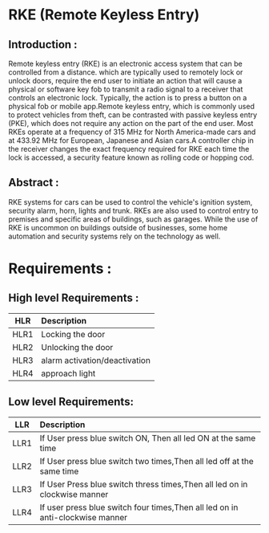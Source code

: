 # RKE (Remote Keyless Entry) 

## Introduction :
  
Remote keyless entry (RKE) is an electronic access system that can be controlled from a distance. which are typically used to remotely lock or unlock doors, require the end user to initiate an action that will cause a physical or software key fob to transmit a radio signal to a receiver that controls an electronic lock. Typically, the action is to press a button on a physical fob or mobile app.Remote keyless entry, which is commonly used to protect vehicles from theft, can be contrasted with passive keyless entry (PKE), which does not require any action on the part of the end user. Most RKEs operate at a frequency of 315 MHz for North America-made cars and at 433.92 MHz for European, Japanese and Asian cars.A controller chip in the receiver changes the exact frequency required for RKE each time the lock is accessed, a security feature known as rolling code or hopping cod.

## Abstract :
 RKE systems for cars can be used to control the vehicle's ignition system, security alarm, horn, lights and trunk. RKEs are also used to control entry to premises and specific areas of buildings, such as garages. While the use of RKE is uncommon on buildings outside of businesses, some home automation and security systems rely on the technology as well.


# Requirements :
## High level Requirements :
|    HLR                        |              Description                  |  
 |-------------------------------|:------------------------------------------|
 | HLR1                          | Locking the door   |
 |  HLR2                        | Unlocking the door  |
 | HLR3                          |alarm activation/deactivation  |
 | HLR4                          |  approach light | 

 
## Low level Requirements:
|    LLR       |              Description                  |
|-------------------------------|:------------------------------------------|
| LLR1 | If User press blue switch ON, Then all led ON at the same time |
| LLR2 | If User press blue switch two times,Then all led off at the same time |
| LLR3 | If User Press blue switch thress times,Then all led on in clockwise manner|
| LLR4 | If user press blue switch four times,Then all led on in anti-clockwise manner|

